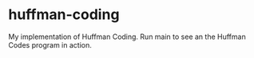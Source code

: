 # huffman-coding
My implementation of Huffman Coding.
Run main to see an the Huffman Codes program in action. 

